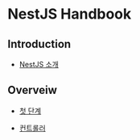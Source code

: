 # NestJS Handbook

## Introduction
- [NestJS 소개](introduction/00-introduction)

## Overveiw
- [첫 단계](overview/00-first-step)

- [컨트롤러](overview/01-controllers)
